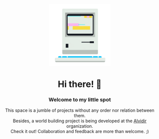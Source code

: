 <div id="header" align="center">
  <img src="./assets/retro_computer.gif" width="200"/>
  <h1>
    Hi there! 👋 <br>
  </h1>
  <h3>Welcome to my little spot</h3>
  <span>This space is a jumble of projects without any order nor relation between them.<br>
        Besides, a world building project is being developed at the <a href="https://github.com/alvidir">Alvidir</a> organization.<br>
        Check it out! Collaboration and feedback are more than welcome. ;)</span>
</div>
